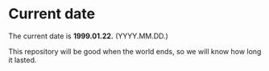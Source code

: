 # Current date

The current date is **1999.01.22.** (YYYY.MM.DD.)

This repository will be good when the world ends, so we will know how long it lasted.